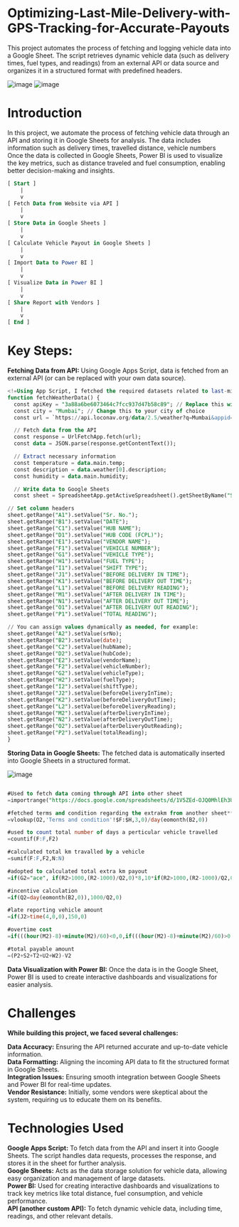 # Optimizing-Last-Mile-Delivery-with-GPS-Tracking-for-Accurate-Payouts
This project automates the process of fetching and logging vehicle data into a Google Sheet. The script retrieves dynamic vehicle data (such as delivery times, fuel types, and readings) from an external API or data source and organizes it in a structured format with predefined headers.

![image](https://github.com/user-attachments/assets/e4d6da37-ada3-4269-8aad-b6da310576e3)
![image](https://github.com/user-attachments/assets/943e5602-1e33-42b2-b3bb-b63bd8cc2575)


# Introduction
In this project, we automate the process of fetching vehicle data through an API and storing it in Google Sheets for analysis. The data includes information such as delivery times, travelled distance, vehicle numbers Once the data is collected in Google Sheets, Power BI is used to visualize the key metrics, such as distance traveled and fuel consumption, enabling better decision-making and insights.
```sql
[ Start ]
    |
    v
[ Fetch Data from Website via API ]
    |
    v
[ Store Data in Google Sheets ]
    |
    v
[ Calculate Vehicle Payout in Google Sheets ]
    |
    v
[ Import Data to Power BI ]
    |
    v
[ Visualize Data in Power BI ]
    |
    v
[ Share Report with Vendors ]
    |
    v
[ End ]
```


# Key Steps:
**Fetching Data from API:** Using Google Apps Script, data is fetched from an external API (or can be replaced with your own data source).

```sql
<!=Using App Script, I fetched the required datasets related to last-mile vehicles and calculated payouts directly in Google Sheets.=>
function fetchWeatherData() {
  const apiKey = "3a88a6be6073464c7fcc937d47b58c89"; // Replace this with your OpenWeatherMap API key
  const city = "Mumbai"; // Change this to your city of choice
  const url = `https://api.loconav.org/data/2.5/weather?q=Mumbai&appid=3a88a6be6073464c7fcc937d47b58c89&units=metric`;

  // Fetch data from the API
  const response = UrlFetchApp.fetch(url);
  const data = JSON.parse(response.getContentText());

  // Extract necessary information
  const temperature = data.main.temp;
  const description = data.weather[0].description;
  const humidity = data.main.humidity;

  // Write data to Google Sheets
  const sheet = SpreadsheetApp.getActiveSpreadsheet().getSheetByName("Sheet3"); // Name of your sheet

// Set column headers
sheet.getRange("A1").setValue("Sr. No.");
sheet.getRange("B1").setValue("DATE");
sheet.getRange("C1").setValue("HUB NAME");
sheet.getRange("D1").setValue("HUB CODE (FCPL)");
sheet.getRange("E1").setValue("VENDOR NAME");
sheet.getRange("F1").setValue("VEHICLE NUMBER");
sheet.getRange("G1").setValue("VEHICLE TYPE");
sheet.getRange("H1").setValue("FUEL TYPE");
sheet.getRange("I1").setValue("SHIFT TYPE");
sheet.getRange("J1").setValue("BEFORE DELIVERY IN TIME");
sheet.getRange("K1").setValue("BEFORE DELIVERY OUT TIME");
sheet.getRange("L1").setValue("BEFORE DELIVERY READING");
sheet.getRange("M1").setValue("AFTER DELIVERY IN TIME");
sheet.getRange("N1").setValue("AFTER DELIVERY OUT TIME");
sheet.getRange("O1").setValue("AFTER DELIVERY OUT READING");
sheet.getRange("P1").setValue("TOTAL READING");

// You can assign values dynamically as needed, for example:
sheet.getRange("A2").setValue(srNo);
sheet.getRange("B2").setValue(date);
sheet.getRange("C2").setValue(hubName);
sheet.getRange("D2").setValue(hubCode);
sheet.getRange("E2").setValue(vendorName);
sheet.getRange("F2").setValue(vehicleNumber);
sheet.getRange("G2").setValue(vehicleType);
sheet.getRange("H2").setValue(fuelType);
sheet.getRange("I2").setValue(shiftType);
sheet.getRange("J2").setValue(beforeDeliveryInTime);
sheet.getRange("K2").setValue(beforeDeliveryOutTime);
sheet.getRange("L2").setValue(beforeDeliveryReading);
sheet.getRange("M2").setValue(afterDeliveryInTime);
sheet.getRange("N2").setValue(afterDeliveryOutTime);
sheet.getRange("O2").setValue(afterDeliveryOutReading);
sheet.getRange("P2").setValue(totalReading);
}
```

**Storing Data in Google Sheets:** The fetched data is automatically inserted into Google Sheets in a structured format.<br>

![image](https://github.com/user-attachments/assets/5aeb76e7-9962-4890-82bc-ccd7f7f3787a)


```sql

#Used to fetch data coming through API into other sheet
=importrange("https://docs.google.com/spreadsheets/d/1V5ZEd-OJQ0MhlEh3UBkxFIZ34SeMyfIRMJousxBGh-M/edit?gid=507610305#gid=507610305","Sheet1!A:N")

#fetched terms and condition regarding the extrakm from another sheet**
=vlookup(O2,'Terms and condition'!$F:$H,3,0)/day(eomonth(B2,0))

#used to count total number of days a perticular vehicle travelled
=countif(F:F,F2)

#calculated total km travalled by a vehicle
=sumif(F:F,F2,N:N)

#adopted to calculated total extra km payout
=if(G2="ace", if(R2>1000,(R2-1000)/Q2,0)*8,10*if(R2>1000,(R2-1000)/Q2,0))

#incentive calculation
=if(Q2=day(eomonth(B2,0)),1000/Q2,0)

#late reporting vehicle amount
=if(J2>time(4,0,0),150,0)

#overtime cost 
=if(((hour(M2)-8)+minute(M2)/60)<0,0,if(((hour(M2)-8)+minute(M2)/60)>0,1*150,0))

#total payable amount
=(P2+S2+T2+U2+W2)-V2


```

**Data Visualization with Power BI:** Once the data is in the Google Sheet, Power BI is used to create interactive dashboards and visualizations for easier analysis.

# Challenges

**While building this project, we faced several challenges:**

**Data Accuracy:** Ensuring the API returned accurate and up-to-date vehicle information.<br>
**Data Formatting:** Aligning the incoming API data to fit the structured format in Google Sheets.<br>
**Integration Issues:** Ensuring smooth integration between Google Sheets and Power BI for real-time updates.<br>
**Vendor Resistance:** Initially, some vendors were skeptical about the system, requiring us to educate them on its benefits.<br>

# Technologies Used
**Google Apps Script:** To fetch data from the API and insert it into Google Sheets. The script handles data requests, processes the response, and stores it in the sheet for further analysis.<br>
**Google Sheets:** Acts as the data storage solution for vehicle data, allowing easy organization and management of large datasets.<br>
**Power BI:** Used for creating interactive dashboards and visualizations to track key metrics like total distance, fuel consumption, and vehicle performance.<br>
**API (another custom API):** To fetch dynamic vehicle data, including time, readings, and other relevant details.<br>
